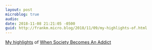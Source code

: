 ```yaml
---
layout: post
microblog: true
audio: 
date: 2018-11-08 21:21:05 -0500
guid: http://frankm.micro.blog/2018/11/09/my-highlights-of.html
---
```

[My highlights](https://www.goodreads.com/notes/19428326-when-society-becomes-an-addict/5382435-frank-mcpherson) of [When Society Becomes An Addict](https://www.goodreads.com/book/show/19428326)
